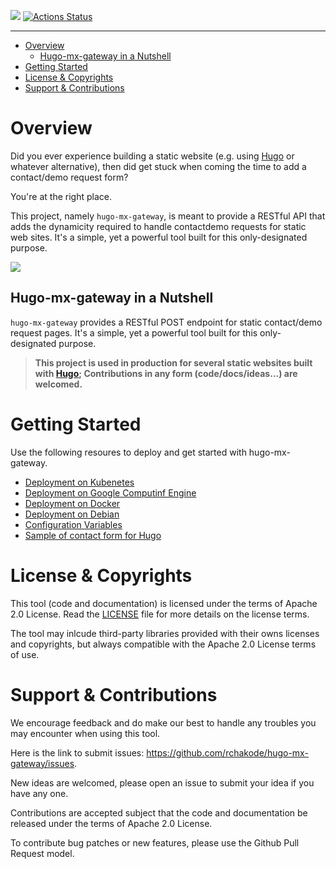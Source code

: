 ![](https://img.shields.io/github/license/rchakode/hugo-mx-gateway.svg?label=License)
[![Actions Status](https://github.com/rchakode/hugo-mx-gateway/workflows/Build/badge.svg)](https://github.com/rchakode/hugo-mx-gateway/actions)


---

- [Overview](#overview)
  - [Hugo-mx-gateway in a Nutshell](#hugo-mx-gateway-in-a-nutshell)
- [Getting Started](#getting-started)
- [License & Copyrights](#license--copyrights)
- [Support & Contributions](#support--contributions)

# Overview
Did you ever experience building a static website (e.g. using [Hugo](https://gohugo.io/) or whatever alternative), then did get stuck when coming the time to add a contact/demo request form?

You're at the right place.

This project, namely `hugo-mx-gateway`, is meant to provide a RESTful API that adds the dynamicity required to handle contactdemo requests for static web sites. It's a simple, yet a powerful tool built for this only-designated purpose.


![](hugo-mx-gateway-architecture-overview.png)


## Hugo-mx-gateway in a Nutshell
`hugo-mx-gateway` provides a RESTful POST endpoint for static contact/demo request pages. It's a simple, yet a powerful tool built for this only-designated purpose.

> **This project is used in production for several static websites built with [Hugo](https://gohugo.io/);
Contributions in any form (code/docs/ideas...) are welcomed.** 


# Getting Started
Use the following resoures to deploy and get started with hugo-mx-gateway.

* [Deployment on Kubenetes](./docs/deployment-on-kubernetes.md)
* [Deployment on Google Computinf Engine](./docs/deployment-on-kubernetes.md)
* [Deployment on Docker](./docs/deployment-on-kubernetes.md)
* [Deployment on Debian](./docs/deployment-on-debian.md)
* [Configuration Variables](./docs/configuration-variables.md)
* [Sample of contact form for Hugo](./docs/sample-of-hugo-dontact-form.md)

# License & Copyrights
This tool (code and documentation) is licensed under the terms of Apache 2.0 License. Read the [LICENSE](LICENSE) file for more details on the license terms.

The tool may inlcude third-party libraries provided with their owns licenses and copyrights, but always compatible with the Apache 2.0 License terms of use.

# Support & Contributions
We encourage feedback and do make our best to handle any troubles you may encounter when using this tool.

Here is the link to submit issues: https://github.com/rchakode/hugo-mx-gateway/issues.

New ideas are welcomed, please open an issue to submit your idea if you have any one.

Contributions are accepted subject that the code and documentation be released under the terms of Apache 2.0 License.

To contribute bug patches or new features, please use the Github Pull Request model.
